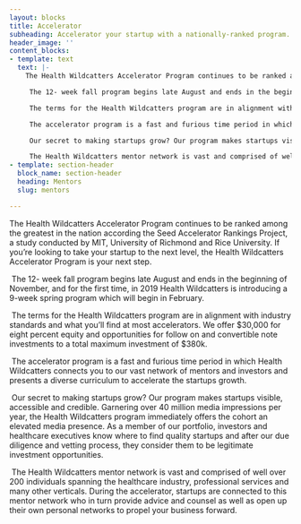 ```yaml
---
layout: blocks
title: Accelerator
subheading: Accelerator your startup with a nationally-ranked program.
header_image: ''
content_blocks:
- template: text
  text: |-
    The Health Wildcatters Accelerator Program continues to be ranked among the greatest in the nation according the Seed Accelerator Rankings Project, a study conducted by MIT, University of Richmond and Rice University. If you’re looking to take your startup to the next level, the Health Wildcatters Accelerator Program is your next step.

     The 12- week fall program begins late August and ends in the beginning of November, and for the first time, in 2019 Health Wildcatters is introducing a 9-week spring program which will begin in February.

     The terms for the Health Wildcatters program are in alignment with industry standards and what you’ll find at most accelerators. We offer $30,000 for eight percent equity and opportunities for follow on and convertible note investments to a total maximum investment of $380k.

     The accelerator program is a fast and furious time period in which Health Wildcatters connects you to our vast network of mentors and investors and presents a diverse curriculum to accelerate the startups growth.

     Our secret to making startups grow? Our program makes startups visible, accessible and credible. Garnering over 40 million media impressions per year, the Health Wildcatters program immediately offers the cohort an elevated media presence. As a member of our portfolio, investors and healthcare executives know where to find quality startups and after our due diligence and vetting process, they consider them to be legitimate investment opportunities.

     The Health Wildcatters mentor network is vast and comprised of well over 200 individuals spanning the healthcare industry, professional services and many other verticals. During the accelerator, startups are connected to this mentor network who in turn provide advice and counsel as well as open up their own personal networks to propel your business forward.
- template: section-header
  block_name: section-header
  heading: Mentors
  slug: mentors

---
```

The Health Wildcatters Accelerator Program continues to be ranked among the greatest in the nation according the Seed Accelerator Rankings Project, a study conducted by MIT, University of Richmond and Rice University. If you’re looking to take your startup to the next level, the Health Wildcatters Accelerator Program is your next step.

 The 12- week fall program begins late August and ends in the beginning of November, and for the first time, in 2019 Health Wildcatters is introducing a 9-week spring program which will begin in February. 

 The terms for the Health Wildcatters program are in alignment with industry standards and what you’ll find at most accelerators. We offer $30,000 for eight percent equity and opportunities for follow on and convertible note investments to a total maximum investment of $380k.

 The accelerator program is a fast and furious time period in which Health Wildcatters connects you to our vast network of mentors and investors and presents a diverse curriculum to accelerate the startups growth. 

 Our secret to making startups grow? Our program makes startups visible, accessible and credible. Garnering over 40 million media impressions per year, the Health Wildcatters program immediately offers the cohort an elevated media presence. As a member of our portfolio, investors and healthcare executives know where to find quality startups and after our due diligence and vetting process, they consider them to be legitimate investment opportunities. 

 The Health Wildcatters mentor network is vast and comprised of well over 200 individuals spanning the healthcare industry, professional services and many other verticals. During the accelerator, startups are connected to this mentor network who in turn provide advice and counsel as well as open up their own personal networks to propel your business forward.